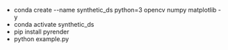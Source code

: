 * conda create --name synthetic_ds python=3 opencv numpy matplotlib -y
* conda activate synthetic_ds
* pip install pyrender
* python example.py